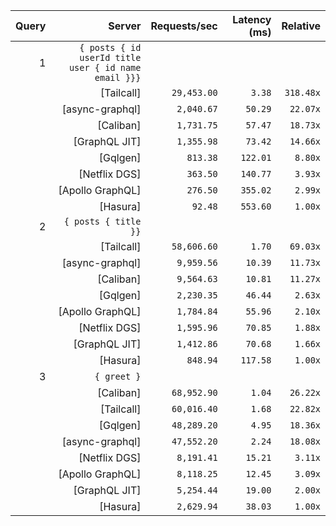 <!-- PERFORMANCE_RESULTS_START -->

| Query | Server | Requests/sec | Latency (ms) | Relative |
|-------:|--------:|--------------:|--------------:|---------:|
| 1 | `{ posts { id userId title user { id name email }}}` |
|| [Tailcall] | `29,453.00` | `3.38` | `318.48x` |
|| [async-graphql] | `2,040.67` | `50.29` | `22.07x` |
|| [Caliban] | `1,731.75` | `57.47` | `18.73x` |
|| [GraphQL JIT] | `1,355.98` | `73.42` | `14.66x` |
|| [Gqlgen] | `813.38` | `122.01` | `8.80x` |
|| [Netflix DGS] | `363.50` | `140.77` | `3.93x` |
|| [Apollo GraphQL] | `276.50` | `355.02` | `2.99x` |
|| [Hasura] | `92.48` | `553.60` | `1.00x` |
| 2 | `{ posts { title }}` |
|| [Tailcall] | `58,606.60` | `1.70` | `69.03x` |
|| [async-graphql] | `9,959.56` | `10.39` | `11.73x` |
|| [Caliban] | `9,564.63` | `10.81` | `11.27x` |
|| [Gqlgen] | `2,230.35` | `46.44` | `2.63x` |
|| [Apollo GraphQL] | `1,784.84` | `55.96` | `2.10x` |
|| [Netflix DGS] | `1,595.96` | `70.85` | `1.88x` |
|| [GraphQL JIT] | `1,412.86` | `70.68` | `1.66x` |
|| [Hasura] | `848.94` | `117.58` | `1.00x` |
| 3 | `{ greet }` |
|| [Caliban] | `68,952.90` | `1.04` | `26.22x` |
|| [Tailcall] | `60,016.40` | `1.68` | `22.82x` |
|| [Gqlgen] | `48,289.20` | `4.95` | `18.36x` |
|| [async-graphql] | `47,552.20` | `2.24` | `18.08x` |
|| [Netflix DGS] | `8,191.41` | `15.21` | `3.11x` |
|| [Apollo GraphQL] | `8,118.25` | `12.45` | `3.09x` |
|| [GraphQL JIT] | `5,254.44` | `19.00` | `2.00x` |
|| [Hasura] | `2,629.94` | `38.03` | `1.00x` |

<!-- PERFORMANCE_RESULTS_END -->

